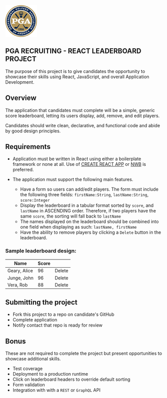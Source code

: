 <img src="./pga_logo.png" width="100" height="100" />

## PGA RECRUITING - REACT LEADERBOARD PROJECT

The purpose of this project is to give candidates the opportunity to showcase their skills using React, JavaScript, and overall Application Development.

## Overview

The application that candidates must complete will be a simple, generic score leaderboard, letting its users display, add, remove, and edit players.

Candidates should write clean, declarative, and functional code and abide by good design principles.

## Requirements

* Application must be written in React using either a boilerplate framework or none at all. Use of [CREATE REACT APP](https://github.com/facebook/create-react-app) or [NWB](https://github.com/insin/nwb) is preferred.

* The application must support the following main features.
  * Have a form so users can add/edit players. The form must include the following three fields: `firstName:String`, `lastName:String`, `score:Integer`
  * Display the leaderboard in a tabular format sorted by `score`, and `lastName` in ASCENDING order. Therefore, if two players have the same `score`, the sorting will fall back to `lastName`
  * The names displayed on the leaderboard should be combined into one field when displaying as such: `lastName, firstName`
  * Have the ability to remove players by clicking a `Delete` button in the leaderboard.

### Sample leaderboard design:

| Name          | Score |        |
| ------------- | ----- | ------ |
| Geary, Alice  | 96    | Delete |
| Junge, John   | 96    | Delete |
| Vera, Rob     | 88    | Delete |

## Submitting the project
 * Fork this project to a repo on candidate's GitHub
 * Complete application
 * Notify contact that repo is ready for review

## Bonus
These are not required to complete the project but present opportunities to showcase additional skills.

* Test coverage
* Deployment to a production runtime
* Click on leaderboard headers to override default sorting
* Form validation
* Integration with with a `REST` or `GraphQL` API